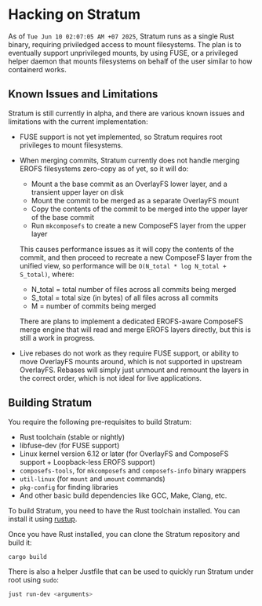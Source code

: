 # Hacking on Stratum

As of `Tue Jun 10 02:07:05 AM +07 2025`, Stratum runs as a single Rust binary, requiring priviledged
access to mount filesystems. The plan is to eventually support unprivileged mounts, by using
FUSE, or a privileged helper daemon that mounts filesystems on behalf of the user similar to how containerd works.

## Known Issues and Limitations

Stratum is still currently in alpha, and there are various known issues and limitations with the current implementation:

- FUSE support is not yet implemented, so Stratum requires root privileges to mount filesystems.
- When merging commits, Stratum currently does not handle merging EROFS filesystems zero-copy as of yet, so it will do:
  - Mount a the base commit as an OverlayFS lower layer, and a transient upper layer on disk
  - Mount the commit to be merged as a separate OverlayFS mount
  - Copy the contents of the commit to be merged into the upper layer of the base commit
  - Run `mkcomposefs` to create a new ComposeFS layer from the upper layer
  
  This causes performance issues as it will copy the contents of the commit, and then proceed to recreate a new ComposeFS layer from the unified view, so performance will be `O(N_total * log N_total + S_total)`, where:
  - N_total = total number of files across all commits being merged
  - S_total = total size (in bytes) of all files across all commits
  - M = number of commits being merged

  There are plans to implement a dedicated EROFS-aware ComposeFS merge engine that will read and merge EROFS layers directly,
  but this is still a work in progress.
- Live rebases do not work as they require FUSE support, or ability to move OverlayFS mounts around, which is not supported in upstream OverlayFS. Rebases will simply just unmount and remount the layers in the correct order, which is not ideal for live applications.

## Building Stratum

You require the following pre-requisites to build Stratum:

- Rust toolchain (stable or nightly)
- libfuse-dev (for FUSE support)
- Linux kernel version 6.12 or later (for OverlayFS and ComposeFS support + Loopback-less EROFS support)
- `composefs-tools`, for `mkcomposefs` and `composefs-info` binary wrappers
- `util-linux` (for `mount` and `umount` commands)
- `pkg-config` for finding libraries
- And other basic build dependencies like GCC, Make, Clang, etc.

To build Stratum, you need to have the Rust toolchain installed. You can install it using [rustup](https://rustup.rs/).

Once you have Rust installed, you can clone the Stratum repository and build it:

```bash
cargo build
```

There is also a helper Justfile that can be used to quickly run Stratum under root using `sudo`:

```bash
just run-dev <arguments>
```
